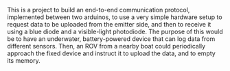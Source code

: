 This is a project to build an end-to-end communication protocol, implemented between two arduinos, to use a very simple hardware setup to request data to be uploaded from the emitter side, and then to receive it using a blue diode and a visible-light photodiode. The purpose of this would be to have an underwater, battery-powered device that can log data from different sensors. Then, an ROV from a nearby boat could periodically approach the fixed device and instruct it to upload the data, and to empty its memory.
